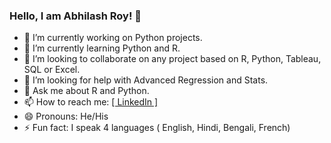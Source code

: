 ### Hello, I am Abhilash Roy! 👋

- 🔭 I’m currently working on Python projects.
- 🌱 I’m currently learning Python and R.
- 👯 I’m looking to collaborate on any project based on R, Python, Tableau, SQL or Excel.
- 🤔 I’m looking for help with Advanced Regression and Stats.
- 💬 Ask me about R and Python.
- 📫 How to reach me: [[ LinkedIn ]](https://www.linkedin.com/in/abhilashroy/) 
- 😄 Pronouns: He/His
- ⚡ Fun fact: I speak 4 languages ( English, Hindi, Bengali, French)
